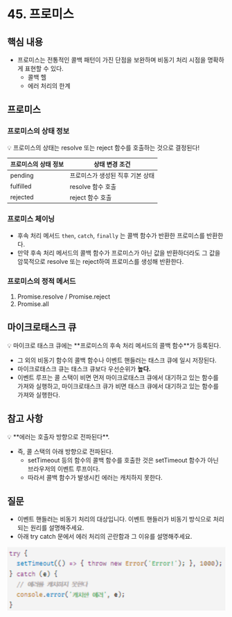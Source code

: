 # 45. 프로미스

## 핵심 내용

- 프로미스는 전통적인 콜백 패턴이 가진 단점을 보완하며 비동기 처리 시점을 명확하게 표현할 수 있다.
  - 콜백 헬
  - 에러 처리의 한계

## 프로미스

### 프로미스의 상태 정보

<aside>
💡 프로미스의 상태는 resolve 또는 reject 함수를 호출하는 것으로 결정된다!

</aside>

| 프로미스의 상태 정보 | 상태 변경 조건                   |
| -------------------- | -------------------------------- |
| pending              | 프로미스가 생성된 직후 기본 상태 |
| fulfilled            | resolve 함수 호출                |
| rejected             | reject 함수 호출                 |

### 프로미스 체이닝

- 후속 처리 메서드 `then`, `catch`, `finally` 는 콜백 함수가 반환한 프로미스를 반환한다.
- 만약 후속 처리 메서드의 콜백 함수가 프로미스가 아닌 값을 반환하더라도 그 값을 암묵적으로 resolve 또는 reject하여 프로미스를 생성해 반환한다.

### 프로미스의 정적 메서드

1. Promise.resolve / Promise.reject
2. Promise.all

## 마이크로태스크 큐

<aside>
💡 마이크로 태스크 큐에는 **프로미스의 후속 처리 메서드의 콜백 함수**가 등록된다.

</aside>

- 그 외의 비동기 함수의 콜백 함수나 이벤트 핸들러는 태스크 큐에 일시 저장된다.
- 마이크로태스크 큐는 태스크 큐보다 우선순위가 **높다.**
- 이벤트 루프는 콜 스택이 비면 먼저 마이크로태스크 큐에서 대기하고 있는 함수를 가져와 실행하고, 마이크로태스크 큐가 비면 태스크 큐에서 대기하고 있는 함수를 가져와 실행한다.

## 참고 사항

<aside>
💡 **에러는 호출자 방향으로 전파된다**.

</aside>

- 즉, 콜 스택의 아래 방향으로 전파된다.
  - setTimeout 등의 함수의 콜백 함수를 호출한 것은 setTimeout 함수가 아닌 브라우저의 이벤트 루프이다.
  - 따라서 콜백 함수가 발생시킨 에러는 캐치하지 못한다.

## 질문

- 이벤트 핸들러는 비동기 처리의 대상입니다. 이벤트 핸들러가 비동기 방식으로 처리되는 원리를 설명해주세요.
- 아래 try catch 문에서 에러 처리의 곤란함과 그 이유를 설명해주세요.

![Untitled](./.github/45_error.png)
